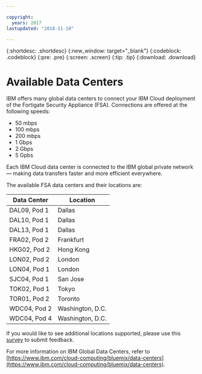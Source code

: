 ```yaml
---

copyright:
  years: 2017
lastupdated: "2018-11-10"

---
```


{:shortdesc: .shortdesc}
{:new_window: target="_blank"}
{:codeblock: .codeblock}
{:pre: .pre}
{:screen: .screen}
{:tip: .tip}
{:download: .download}

# Available Data Centers
IBM offers many global data centers to connect your IBM Cloud deployment of the Fortigate Security Appliance (FSA). Connections are offered at the following speeds:

* 50 mbps
* 100 mbps
* 200 mbps
* 1 Gbps
* 2 Gbps
* 5 Gpbs

Each IBM Cloud data center is connected to the IBM global private network — making data transfers faster and more efficient everywhere. 

The available FSA data centers and their locations are:

| Data Center | Location |
| ----------- | -------- |
| DAL09, Pod 1 | Dallas |
| DAL10, Pod 1 | Dallas |
| DAL13, Pod 1 | Dallas |
| FRA02, Pod 2 | Frankfurt |
| HKG02, Pod 2 | Hong Kong |
| LON02, Pod 2 | London |
| LON04, Pod 1 | London |
| SJC04, Pod 1 | San Jose |
| TOK02, Pod 1 | Tokyo |
| TOR01, Pod 2 | Toronto |
| WDC04, Pod 2 | Washington, D.C. |
| WDC04, Pod 4 | Washington, D.C. |

If you would like to see additional locations supported, please use this [survey](http://ibm.biz/firewalllocations) to submit feedback.

For more information on IBM Global Data Centers, refer to [https://www.ibm.com/cloud-computing/bluemix/data-centers](https://www.ibm.com/cloud-computing/bluemix/data-centers).
